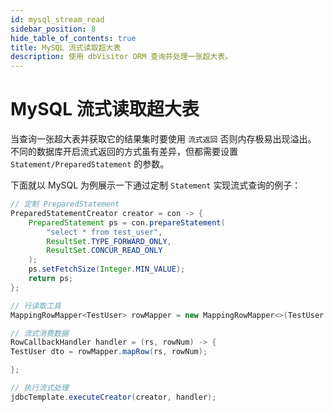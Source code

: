 ```yaml
---
id: mysql_stream_read
sidebar_position: 8
hide_table_of_contents: true
title: MySQL 流式读取超大表
description: 使用 dbVisitor ORM 查询并处理一张超大表。
---
```


# MySQL 流式读取超大表

当查询一张超大表并获取它的结果集时要使用 `流式返回` 否则内存极易出现溢出。
不同的数据库开启流式返回的方式虽有差异，但都需要设置 `Statement/PreparedStatement` 的参数。

下面就以 MySQL 为例展示一下通过定制 `Statement` 实现流式查询的例子：

```java
// 定制 PreparedStatement
PreparedStatementCreator creator = con -> {
    PreparedStatement ps = con.prepareStatement(
        "select * from test_user",
        ResultSet.TYPE_FORWARD_ONLY,
        ResultSet.CONCUR_READ_ONLY
    );
    ps.setFetchSize(Integer.MIN_VALUE);
    return ps;
};

// 行读取工具
MappingRowMapper<TestUser> rowMapper = new MappingRowMapper<>(TestUser.class);

// 流式消费数据
RowCallbackHandler handler = (rs, rowNum) -> {
TestUser dto = rowMapper.mapRow(rs, rowNum);

};

// 执行流式处理
jdbcTemplate.executeCreator(creator, handler);
```
